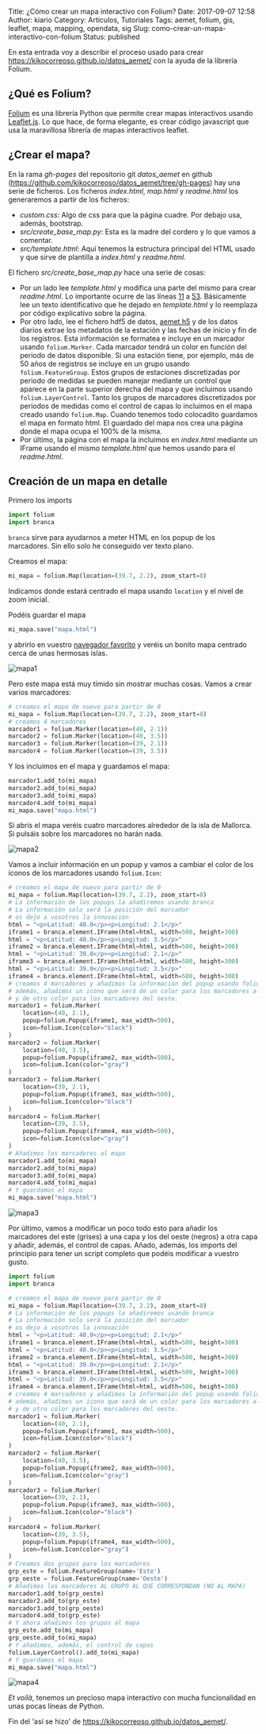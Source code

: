 Title: ¿Cómo crear un mapa interactivo con Folium?
Date: 2017-09-07 12:58
Author: kiario
Category: Artículos, Tutoriales
Tags: aemet, folium, gis, leaflet, mapa, mapping, opendata, sig
Slug: como-crear-un-mapa-interactivo-con-folium
Status: published

En esta entrada voy a describir el proceso usado para crear
<https://kikocorreoso.github.io/datos_aemet/> con la ayuda de la
librería Folium.

¿Qué es Folium?
---------------

[Folium](http://folium.readthedocs.io/en/latest/) es una librería Python
que permite crear mapas interactivos usando
[Leaflet.js](http://leafletjs.com/). Lo que hace, de forma elegante, es
crear código javascript que usa la maravillosa librería de mapas
interactivos leaflet.

¿Crear el mapa?
---------------

En la rama *gh-pages* del repositorio git *datos\_aemet* en github
(<https://github.com/kikocorreoso/datos_aemet/tree/gh-pages>) hay una
serie de ficheros. Los ficheros *index.html*, *map.html* y *readme.html*
los generaremos a partir de los ficheros:

-   *custom.css*: Algo de css para que la página cuadre. Por debajo usa,
    además, bootstrap.
-   *src/create\_base\_map.py*: Esta es la madre del cordero y lo que
    vamos a comentar.
-   *src/template.html*: Aquí tenemos la estructura principal del HTML
    usado y que sirve de plantilla a *index.html* y *readme.html.*

El fichero *src/create\_base\_map.py* hace una serie de cosas:

-   Por un lado lee *template.html* y modifica una parte del mismo para
    crear *readme.html*. Lo importante ocurre de las líneas
    [11](https://github.com/kikocorreoso/datos_aemet/blob/gh-pages/src/create_base_map.py#L11)
    a
    [53](https://github.com/kikocorreoso/datos_aemet/blob/gh-pages/src/create_base_map.py#L53).
    Básicamente lee un texto identificativo que he dejado en
    *template.html* y lo reemplaza por código explicativo sobre la
    página.
-   Por otro lado, lee el fichero hdf5 de datos,
    [aemet.h5](https://github.com/kikocorreoso/datos_aemet/blob/master/hdf5/aemet.h5.gz)
    y de los datos diarios extrae los metadatos de la estación y las
    fechas de inicio y fin de los registros. Esta información se
    formatea e incluye en un marcador usando `folium.Marker`. Cada
    marcador tendrá un color en función del periodo de datos disponible.
    Si una estación tiene, por ejemplo, más de 50 años de registros se
    incluye en un grupo usando `folium.FeatureGroup`. Estos grupos de
    estaciones discretizadas por periodo de medidas se pueden manejar
    mediante un control que aparece en la parte superior derecha del
    mapa y que incluimos usando `folium.LayerControl`. Tanto los grupos
    de marcadores discretizados por periodos de medidas como el control
    de capas lo incluimos en el mapa creado usando `folium.Map`. Cuando
    tenemos todo colocadito guardamos el mapa en formato html. El
    guardado del mapa nos crea una página donde el mapa ocupa el 100% de
    la misma.
-   Por último, la página con el mapa la incluimos en *index.html*
    mediante un IFrame usando el mismo *template.html* que hemos usando
    para el *readme.html*.

Creación de un mapa en detalle
------------------------------

Primero los imports

```python
import folium
import branca
```

`branca` sirve para ayudarnos a meter HTML en los popup de los
marcadores. Sin ello solo he conseguido ver texto plano.

Creamos el mapa:

```python
mi_mapa = folium.Map(location=(39.7, 2.2), zoom_start=8)
```

Indicamos donde estará centrado el mapa usando `location` y el nivel de
zoom inicial.

Podéis guardar el mapa

```python
mi_mapa.save("mapa.html")
```

y abrirlo en vuestro [navegador
favorito](https://www.mozilla.org/es-ES/firefox/new/?scene=2) y veréis
un bonito mapa centrado cerca de unas hermosas islas.

![mapa1](https://www.pybonacci.org/images/2017/09/mapa1-300x148.png?style=centerme)

Pero este mapa está muy tímido sin mostrar muchas cosas. Vamos a crear
varios marcadores:

```python
# creamos el mapa de nuevo para partir de 0
mi_mapa = folium.Map(location=(39.7, 2.2), zoom_start=8)
# creamos 4 marcadores
marcador1 = folium.Marker(location=(40, 2.1))
marcador2 = folium.Marker(location=(40, 3.5))
marcador3 = folium.Marker(location=(39, 2.1))
marcador4 = folium.Marker(location=(39, 3.5))
```

Y los incluimos en el mapa y guardamos el mapa:

```python
marcador1.add_to(mi_mapa)
marcador2.add_to(mi_mapa)
marcador3.add_to(mi_mapa)
marcador4.add_to(mi_mapa)
mi_mapa.save("mapa.html")
```

Si abrís el mapa veréis cuatro marcadores alrededor de la isla de
Mallorca. Si pulsáis sobre los marcadores no harán nada.

![mapa2](https://www.pybonacci.org/images/2017/09/mapa2-300x147.png?style=centerme)

Vamos a incluir información en un popup y vamos a cambiar el color de
los iconos de los marcadores usando `folium.Icon`:

```python
# creamos el mapa de nuevo para partir de 0
mi_mapa = folium.Map(location=(39.7, 2.2), zoom_start=8)
# La información de los popups la añadiremos usando branca
# La información solo será la posición del marcador
# os dejo a vosotros la innovación
html = "<p>Latitud: 40.0</p><p>Longitud: 2.1</p>"
iframe1 = branca.element.IFrame(html=html, width=500, height=300)
html = "<p>Latitud: 40.0</p><p>Longitud: 3.5</p>"
iframe2 = branca.element.IFrame(html=html, width=500, height=300)
html = "<p>Latitud: 39.0</p><p>Longitud: 2.1</p>"
iframe3 = branca.element.IFrame(html=html, width=500, height=300)
html = "<p>Latitud: 39.0</p><p>Longitud: 3.5</p>"
iframe4 = branca.element.IFrame(html=html, width=500, height=300)
# creamos 4 marcadores y añadimos la información del popup usando folium.Popup
# además, añadimos un icono que será de un color para los marcadores al este
# y de otro color para los marcadores del oeste.
marcador1 = folium.Marker(
    location=(40, 2.1),
    popup=folium.Popup(iframe1, max_width=500),
    icon=folium.Icon(color="black")
)
marcador2 = folium.Marker(
    location=(40, 3.5),
    popup=folium.Popup(iframe2, max_width=500),
    icon=folium.Icon(color="gray")
)
marcador3 = folium.Marker(
    location=(39, 2.1),
    popup=folium.Popup(iframe3, max_width=500),
    icon=folium.Icon(color="black")
)
marcador4 = folium.Marker(
    location=(39, 3.5),
    popup=folium.Popup(iframe4, max_width=500),
    icon=folium.Icon(color="gray")
)
# Añadimos los marcadores al mapa
marcador1.add_to(mi_mapa)
marcador2.add_to(mi_mapa)
marcador3.add_to(mi_mapa)
marcador4.add_to(mi_mapa)
# Y guardamos el mapa
mi_mapa.save("mapa.html")
```

![mapa3](https://www.pybonacci.org/images/2017/09/mapa3-300x147.png?style=centerme)

Por último, vamos a modificar un poco todo esto para añadir los
marcadores del este (grises) a una capa y los del oeste (negros) a otra
capa y añadir, además, el control de capas. Añado, además, los imports
del principio para tener un script completo que podéis modificar a
vuestro gusto.

```python
import folium
import branca

# creamos el mapa de nuevo para partir de 0
mi_mapa = folium.Map(location=(39.7, 2.2), zoom_start=8)
# La información de los popups la añadiremos usando branca
# La información solo será la posición del marcador
# os dejo a vosotros la innovación
html = "<p>Latitud: 40.0</p><p>Longitud: 2.1</p>"
iframe1 = branca.element.IFrame(html=html, width=500, height=300)
html = "<p>Latitud: 40.0</p><p>Longitud: 3.5</p>"
iframe2 = branca.element.IFrame(html=html, width=500, height=300)
html = "<p>Latitud: 39.0</p><p>Longitud: 2.1</p>"
iframe3 = branca.element.IFrame(html=html, width=500, height=300)
html = "<p>Latitud: 39.0</p><p>Longitud: 3.5</p>"
iframe4 = branca.element.IFrame(html=html, width=500, height=300)
# creamos 4 marcadores y añadimos la información del popup usando folium.Popup
# además, añadimos un icono que será de un color para los marcadores al este
# y de otro color para los marcadores del oeste.
marcador1 = folium.Marker(
    location=(40, 2.1),
    popup=folium.Popup(iframe1, max_width=500),
    icon=folium.Icon(color="black")
)
marcador2 = folium.Marker(
    location=(40, 3.5),
    popup=folium.Popup(iframe2, max_width=500),
    icon=folium.Icon(color="gray")
)
marcador3 = folium.Marker(
    location=(39, 2.1),
    popup=folium.Popup(iframe3, max_width=500),
    icon=folium.Icon(color="black")
)
marcador4 = folium.Marker(
    location=(39, 3.5),
    popup=folium.Popup(iframe4, max_width=500),
    icon=folium.Icon(color="gray")
)
# Creamos dos grupos para los marcadores
grp_este = folium.FeatureGroup(name='Este')
grp_oeste = folium.FeatureGroup(name='Oeste')
# Añadimos los marcadores AL GRUPO AL QUE CORRESPONDAN (NO AL MAPA)
marcador1.add_to(grp_oeste)
marcador2.add_to(grp_este)
marcador3.add_to(grp_oeste)
marcador4.add_to(grp_este)
# Y ahora añadimos los grupos al mapa
grp_este.add_to(mi_mapa)
grp_oeste.add_to(mi_mapa)
# Y añadimos, además, el control de capas
folium.LayerControl().add_to(mi_mapa)
# Y guardamos el mapa
mi_mapa.save("mapa.html")
```

![mapa4](https://www.pybonacci.org/images/2017/09/mapa4-1-300x148.png?style=centerme)

*Et voilà*, tenemos un precioso mapa interactivo con mucha funcionalidad
en unas pocas líneas de Python.

Fin del 'así se hizo' de <https://kikocorreoso.github.io/datos_aemet/>.
